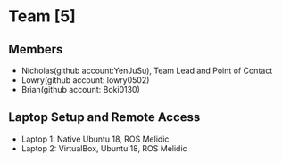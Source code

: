 # Team [5]

## Members
* Nicholas(github account:YenJuSu), Team Lead and Point of Contact
* Lowry(github account: lowry0502)
* Brian(github account: Boki0130)



## Laptop Setup and Remote Access
* Laptop 1: Native Ubuntu 18, ROS Melidic 
* Laptop 2: VirtualBox, Ubuntu 18, ROS Melidic 


